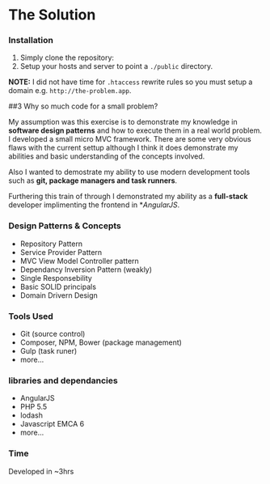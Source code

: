 # The Solution

### Installation

1. Simply clone the repository: 
2. Setup your hosts and server to point a `./public` directory.

**NOTE:** I did not have time for `.htaccess` rewrite rules so you must setup a domain e.g. `http://the-problem.app`.

##3 Why so much code for a small problem?

My assumption was this exercise is to demonstrate my knowledge in **software design patterns** and how to execute them in a real world problem. I developed a small micro MVC framework. There are some very obvious flaws with the current settup although I think it does demonstrate my abilities and basic understanding of the concepts involved.

Also I wanted to demostrate my ability to use modern development tools such as **git, package managers and task runners**.

Furthering this train of  through I demonstrated my ability as a **full-stack** developer implimenting the frontend in **AngularJS*.

### Design Patterns & Concepts

* Repository Pattern
* Service Provider Pattern
* MVC View Model Controller pattern
* Dependancy Inversion Pattern (weakly)
* Single Responsebility
* Basic SOLID principals
* Domain Drivern Design

### Tools Used

* Git (source control)
* Composer, NPM, Bower (package management)
* Gulp (task runer)
* more...

### libraries and dependancies

* AngularJS
* PHP 5.5
* lodash
* Javascript EMCA 6
* more...

### Time 

Developed in ~3hrs